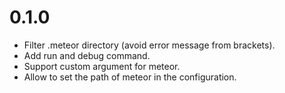 # 0.1.0
 * Filter .meteor directory (avoid error message from brackets).
 * Add run and debug command.
 * Support custom argument for meteor.
 * Allow to set the path of meteor in the configuration.
